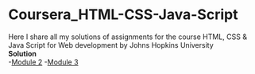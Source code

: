 # Coursera_HTML-CSS-Java-Script
Here I share all my solutions of assignments for the course HTML, CSS &amp; Java Script for Web development by Johns Hopkins University
<br>
**Solution** <br>
-[Module 2](https://aayushisingh11.github.io/Coursera_HTML-CSS-Java-Script/module%202/)
-[Module 3](https://aayushisingh11.github.io/Coursera_HTML-CSS-Java-Script/module%203/)